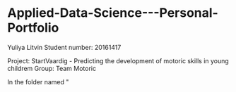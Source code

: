 # Applied-Data-Science---Personal-Portfolio

Yuliya Litvin 
Student number: 20161417

Project: StartVaardig - Predicting the development of motoric skills in young childrem 
Group: Team Motoric

In the folder named "
